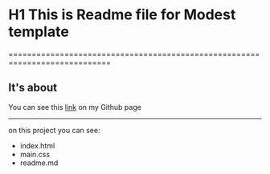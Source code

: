 # H1 This is Readme file for Modest template
============================================================================

It's about 
--------------
You can see this [link](https://github.com/Mol4anovOle/TemplateModest/index.html) on my Github page
***
on this project you can see:
* index.html
* main.css
* readme.md
